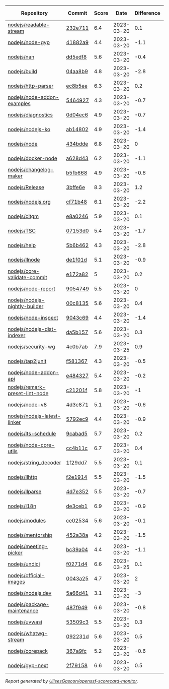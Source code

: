 <!-- OPENSSF-SCORECARD-MONITOR:START -->

| Repository | Commit | Score | Date | Difference | Report Link |
| -- | -- | -- | -- | -- | -- |
| [nodejs/readable-stream](https://github.com/nodejs/readable-stream) | [232e711](https://github.com/nodejs/readable-stream/commit/232e71154dbdc34f6a97a0449f902455ec495373) | 6.4 | 2023-03-20 | 0.1 | [Full Report](https://deps.dev/project/github/nodejs%2Freadable-stream) |
| [nodejs/node-gyp](https://github.com/nodejs/node-gyp) | [41882a9](https://github.com/nodejs/node-gyp/commit/41882a975bbdccddf451415ff445108703eca8a3) | 4.4 | 2023-03-20 | -1.1 | [Full Report](https://deps.dev/project/github/nodejs%2Fnode-gyp) |
| [nodejs/nan](https://github.com/nodejs/nan) | [dd5edf8](https://github.com/nodejs/nan/commit/dd5edf87e84abb678befe754cd55c7b99326248a) | 5.6 | 2023-03-20 | -0.4 | [Full Report](https://deps.dev/project/github/nodejs%2Fnan) |
| [nodejs/build](https://github.com/nodejs/build) | [04aa8b9](https://github.com/nodejs/build/commit/04aa8b9120501c6ede155158ad95d3bfffe6130d) | 4.8 | 2023-03-20 | -2.8 | [Full Report](https://deps.dev/project/github/nodejs%2Fbuild) |
| [nodejs/http-parser](https://github.com/nodejs/http-parser) | [ec8b5ee](https://github.com/nodejs/http-parser/commit/ec8b5ee63f0e51191ea43bb0c6eac7bfbff3141d) | 6.3 | 2023-03-20 | 0.2 | [Full Report](https://deps.dev/project/github/nodejs%2Fhttp-parser) |
| [nodejs/node-addon-examples](https://github.com/nodejs/node-addon-examples) | [5464927](https://github.com/nodejs/node-addon-examples/commit/5464927d5d6d22ecb2bb06f0f147ce326689f2ee) | 4.3 | 2023-03-20 | -0.7 | [Full Report](https://deps.dev/project/github/nodejs%2Fnode-addon-examples) |
| [nodejs/diagnostics](https://github.com/nodejs/diagnostics) | [0d04ec6](https://github.com/nodejs/diagnostics/commit/0d04ec69457931f686c51262fe7cade72b758bd6) | 4.9 | 2023-03-20 | -0.7 | [Full Report](https://deps.dev/project/github/nodejs%2Fdiagnostics) |
| [nodejs/nodejs-ko](https://github.com/nodejs/nodejs-ko) | [ab14802](https://github.com/nodejs/nodejs-ko/commit/ab14802dc2e7288bdc4353a24176dce2f4ba9dff) | 4.9 | 2023-03-20 | -1.4 | [Full Report](https://deps.dev/project/github/nodejs%2Fnodejs-ko) |
| [nodejs/node](https://github.com/nodejs/node) | [434bdde](https://github.com/nodejs/node/commit/434bdde97464cc04f79ed3c8398f2a50c71c39d1) | 6.8 | 2023-03-20 | 0 | [Full Report](https://deps.dev/project/github/nodejs%2Fnode) |
| [nodejs/docker-node](https://github.com/nodejs/docker-node) | [a628d43](https://github.com/nodejs/docker-node/commit/a628d4361f366e40aa21f613cd6ebbb1741b126e) | 6.2 | 2023-03-20 | -1.1 | [Full Report](https://deps.dev/project/github/nodejs%2Fdocker-node) |
| [nodejs/changelog-maker](https://github.com/nodejs/changelog-maker) | [b5fb668](https://github.com/nodejs/changelog-maker/commit/b5fb668c7b5ad9dbef4c2cf14b9ae9ee2f65aad5) | 4.9 | 2023-03-20 | -0.6 | [Full Report](https://deps.dev/project/github/nodejs%2Fchangelog-maker) |
| [nodejs/Release](https://github.com/nodejs/Release) | [3bffe6e](https://github.com/nodejs/Release/commit/3bffe6e03c3f795a31fbabb0ac3c4205f9445624) | 8.3 | 2023-03-20 | 1.2 | [Full Report](https://deps.dev/project/github/nodejs%2Frelease) |
| [nodejs/nodejs.org](https://github.com/nodejs/nodejs.org) | [cf71b48](https://github.com/nodejs/nodejs.org/commit/cf71b48187d8be6823ac172178ade178da42996a) | 6.1 | 2023-03-20 | -2.2 | [Full Report](https://deps.dev/project/github/nodejs%2Fnodejs.org) |
| [nodejs/citgm](https://github.com/nodejs/citgm) | [e8a0246](https://github.com/nodejs/citgm/commit/e8a02469f92f9e12232362b83417711bb9830430) | 5.9 | 2023-03-20 | 0.1 | [Full Report](https://deps.dev/project/github/nodejs%2Fcitgm) |
| [nodejs/TSC](https://github.com/nodejs/TSC) | [07153d0](https://github.com/nodejs/TSC/commit/07153d0297da9b2086290ec479e555354995daf7) | 5.4 | 2023-03-20 | -1.7 | [Full Report](https://deps.dev/project/github/nodejs%2Ftsc) |
| [nodejs/help](https://github.com/nodejs/help) | [5b6b462](https://github.com/nodejs/help/commit/5b6b4622c56e0521e643cc75ad28b2469c882efe) | 4.3 | 2023-03-20 | -2.8 | [Full Report](https://deps.dev/project/github/nodejs%2Fhelp) |
| [nodejs/llnode](https://github.com/nodejs/llnode) | [de1f01d](https://github.com/nodejs/llnode/commit/de1f01d70a5c58111dd873d340f898023e4e8fe6) | 5.1 | 2023-03-20 | -0.9 | [Full Report](https://deps.dev/project/github/nodejs%2Fllnode) |
| [nodejs/core-validate-commit](https://github.com/nodejs/core-validate-commit) | [e172a82](https://github.com/nodejs/core-validate-commit/commit/e172a825968225308a5fdd644a8cd217f27e11ba) | 5 | 2023-03-20 | 0.2 | [Full Report](https://deps.dev/project/github/nodejs%2Fcore-validate-commit) |
| [nodejs/node-report](https://github.com/nodejs/node-report) | [9054749](https://github.com/nodejs/node-report/commit/90547492f5da29948b00a19b13490b2ebe2c0cd6) | 5.5 | 2023-03-20 | 0 | [Full Report](https://deps.dev/project/github/nodejs%2Fnode-report) |
| [nodejs/nodejs-nightly-builder](https://github.com/nodejs/nodejs-nightly-builder) | [00c8135](https://github.com/nodejs/nodejs-nightly-builder/commit/00c8135102b0e272ed1d8950845a5412cc9bc237) | 5.6 | 2023-03-20 | 0.4 | [Full Report](https://deps.dev/project/github/nodejs%2Fnodejs-nightly-builder) |
| [nodejs/node-inspect](https://github.com/nodejs/node-inspect) | [9043c69](https://github.com/nodejs/node-inspect/commit/9043c6986822cf499829c079f9a7debf0a95403f) | 4.4 | 2023-03-20 | -1.4 | [Full Report](https://deps.dev/project/github/nodejs%2Fnode-inspect) |
| [nodejs/nodejs-dist-indexer](https://github.com/nodejs/nodejs-dist-indexer) | [da5b157](https://github.com/nodejs/nodejs-dist-indexer/commit/da5b1572f3d96b54a151fc0e9123d8011ad7afb3) | 5.6 | 2023-03-20 | 0.3 | [Full Report](https://deps.dev/project/github/nodejs%2Fnodejs-dist-indexer) |
| [nodejs/security-wg](https://github.com/nodejs/security-wg) | [4c0b7ab](https://github.com/nodejs/security-wg/commit/4c0b7ab0100542dd3a8525f58af80de8de97a6a8) | 7.9 | 2023-03-25 | 0.9 | [Full Report](https://deps.dev/project/github/nodejs%2Fsecurity-wg) |
| [nodejs/tap2junit](https://github.com/nodejs/tap2junit) | [f581367](https://github.com/nodejs/tap2junit/commit/f581367da1facc4947d9189db277033505660925) | 4.3 | 2023-03-20 | -0.5 | [Full Report](https://deps.dev/project/github/nodejs%2Ftap2junit) |
| [nodejs/node-addon-api](https://github.com/nodejs/node-addon-api) | [e484327](https://github.com/nodejs/node-addon-api/commit/e4843273444f474bae0f46c03ab524f1605de015) | 5.4 | 2023-03-20 | -0.2 | [Full Report](https://deps.dev/project/github/nodejs%2Fnode-addon-api) |
| [nodejs/remark-preset-lint-node](https://github.com/nodejs/remark-preset-lint-node) | [c21201f](https://github.com/nodejs/remark-preset-lint-node/commit/c21201f8a3f3c7f9cd5d178a39d7a1d6746636a9) | 5.8 | 2023-03-20 | -1 | [Full Report](https://deps.dev/project/github/nodejs%2Fremark-preset-lint-node) |
| [nodejs/node-v8](https://github.com/nodejs/node-v8) | [4d3c871](https://github.com/nodejs/node-v8/commit/4d3c8710c78f5bb9f3b7ecfab4db4f42b364e80d) | 5.1 | 2023-03-20 | -0.6 | [Full Report](https://deps.dev/project/github/nodejs%2Fnode-v8) |
| [nodejs/nodejs-latest-linker](https://github.com/nodejs/nodejs-latest-linker) | [5792ec9](https://github.com/nodejs/nodejs-latest-linker/commit/5792ec991efc5b35aa67e14b45d5120fba369edd) | 4.4 | 2023-03-20 | -0.9 | [Full Report](https://deps.dev/project/github/nodejs%2Fnodejs-latest-linker) |
| [nodejs/lts-schedule](https://github.com/nodejs/lts-schedule) | [9cabad5](https://github.com/nodejs/lts-schedule/commit/9cabad50a0793a051e2091ee4a3905f2966169d2) | 5.7 | 2023-03-20 | 0.2 | [Full Report](https://deps.dev/project/github/nodejs%2Flts-schedule) |
| [nodejs/node-core-utils](https://github.com/nodejs/node-core-utils) | [cc4b11c](https://github.com/nodejs/node-core-utils/commit/cc4b11c3de20b0c4b28e9973794b51313a7ed766) | 6.7 | 2023-03-20 | 0.4 | [Full Report](https://deps.dev/project/github/nodejs%2Fnode-core-utils) |
| [nodejs/string_decoder](https://github.com/nodejs/string_decoder) | [1f29dd7](https://github.com/nodejs/string_decoder/commit/1f29dd715a6c829da89e869af7dafc231c20ed9f) | 5.5 | 2023-03-20 | 0.1 | [Full Report](https://deps.dev/project/github/nodejs%2Fstring_decoder) |
| [nodejs/llhttp](https://github.com/nodejs/llhttp) | [f2e1914](https://github.com/nodejs/llhttp/commit/f2e1914b6c59f5cd88f492abc9d8af6be246bc85) | 5.5 | 2023-03-20 | -1.5 | [Full Report](https://deps.dev/project/github/nodejs%2Fllhttp) |
| [nodejs/llparse](https://github.com/nodejs/llparse) | [4d7e352](https://github.com/nodejs/llparse/commit/4d7e35267870b576f41112f6f720f4a1009b10b8) | 5.5 | 2023-03-20 | -0.7 | [Full Report](https://deps.dev/project/github/nodejs%2Fllparse) |
| [nodejs/i18n](https://github.com/nodejs/i18n) | [de3ceb1](https://github.com/nodejs/i18n/commit/de3ceb1cf6ad179c4c12f2b167cb25b5c97e3a2f) | 6.9 | 2023-03-20 | -0.9 | [Full Report](https://deps.dev/project/github/nodejs%2Fi18n) |
| [nodejs/modules](https://github.com/nodejs/modules) | [ce02534](https://github.com/nodejs/modules/commit/ce0253495819a8496a64ca5b18f7465fd3a97964) | 5.6 | 2023-03-20 | -0.1 | [Full Report](https://deps.dev/project/github/nodejs%2Fmodules) |
| [nodejs/mentorship](https://github.com/nodejs/mentorship) | [452a38a](https://github.com/nodejs/mentorship/commit/452a38aec26bb4d9256b2dcde79c51ffd44cd2b7) | 4.2 | 2023-03-20 | -1.5 | [Full Report](https://deps.dev/project/github/nodejs%2Fmentorship) |
| [nodejs/meeting-picker](https://github.com/nodejs/meeting-picker) | [bc39a04](https://github.com/nodejs/meeting-picker/commit/bc39a049ede0cc1d8acef0f5d4d4c3ecc7b744a4) | 4.4 | 2023-03-20 | -1.1 | [Full Report](https://deps.dev/project/github/nodejs%2Fmeeting-picker) |
| [nodejs/undici](https://github.com/nodejs/undici) | [f0271d4](https://github.com/nodejs/undici/commit/f0271d46cbdc47faebfc28579b54431292e09087) | 6.6 | 2023-03-25 | 0.1 | [Full Report](https://deps.dev/project/github/nodejs%2Fundici) |
| [nodejs/official-images](https://github.com/nodejs/official-images) | [0043a25](https://github.com/nodejs/official-images/commit/0043a2597f764b1c0374abd06c57d496d6cc8ffd) | 4.7 | 2023-03-20 | 2 | [Full Report](https://deps.dev/project/github/nodejs%2Fofficial-images) |
| [nodejs/nodejs.dev](https://github.com/nodejs/nodejs.dev) | [5a66d41](https://github.com/nodejs/nodejs.dev/commit/5a66d4102570ac8693a927b5ed2b440967fb29d3) | 3.1 | 2023-03-20 | -3 | [Full Report](https://deps.dev/project/github/nodejs%2Fnodejs.dev) |
| [nodejs/package-maintenance](https://github.com/nodejs/package-maintenance) | [487f949](https://github.com/nodejs/package-maintenance/commit/487f9491cdc782ea706fc389e6505c1cd140d5aa) | 6.6 | 2023-03-20 | -0.8 | [Full Report](https://deps.dev/project/github/nodejs%2Fpackage-maintenance) |
| [nodejs/uvwasi](https://github.com/nodejs/uvwasi) | [53509c3](https://github.com/nodejs/uvwasi/commit/53509c3f29271fce879faa790d19987cab963b8a) | 5.5 | 2023-03-20 | 0.3 | [Full Report](https://deps.dev/project/github/nodejs%2Fuvwasi) |
| [nodejs/whatwg-stream](https://github.com/nodejs/whatwg-stream) | [092231d](https://github.com/nodejs/whatwg-stream/commit/092231da3ade919daef9b23ea4e0ed7c9a7dea80) | 5.6 | 2023-03-20 | 0.5 | [Full Report](https://deps.dev/project/github/nodejs%2Fwhatwg-stream) |
| [nodejs/corepack](https://github.com/nodejs/corepack) | [367a9fc](https://github.com/nodejs/corepack/commit/367a9fc92a8bdd7ae605440265949afda3093c0d) | 5.2 | 2023-03-20 | -0.6 | [Full Report](https://deps.dev/project/github/nodejs%2Fcorepack) |
| [nodejs/gyp-next](https://github.com/nodejs/gyp-next) | [2f79158](https://github.com/nodejs/gyp-next/commit/2f7915846b278928cdec38a102d5230a9cdbe414) | 6.6 | 2023-03-20 | 0.5 | [Full Report](https://deps.dev/project/github/nodejs%2Fgyp-next) |

_Report generated by [UlisesGascon/openssf-scorecard-monitor](https://github.com/UlisesGascon/openssf-scorecard-monitor)._
<!-- OPENSSF-SCORECARD-MONITOR:END -->